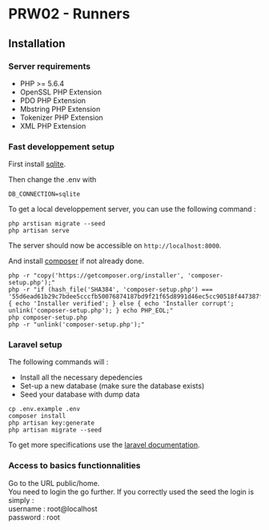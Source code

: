 # PRW02 - Runners
## Installation
### Server requirements
- PHP >= 5.6.4
- OpenSSL PHP Extension
- PDO PHP Extension
- Mbstring PHP Extension
- Tokenizer PHP Extension
- XML PHP Extension

### Fast developpement setup

First install [sqlite](https://sqlite.org/download.html).

Then change the .env with
```
DB_CONNECTION=sqlite
```

To get a local developpement server, you can use the following command :
```
php arstisan migrate --seed
php artisan serve
```

The server should now be accessible on `http://localhost:8000`.

And install [composer](https://getcomposer.org/download/) if not already done.
```
php -r "copy('https://getcomposer.org/installer', 'composer-setup.php');"
php -r "if (hash_file('SHA384', 'composer-setup.php') === '55d6ead61b29c7bdee5cccfb50076874187bd9f21f65d8991d46ec5cc90518f447387fb9f76ebae1fbbacf329e583e30') { echo 'Installer verified'; } else { echo 'Installer corrupt'; unlink('composer-setup.php'); } echo PHP_EOL;"
php composer-setup.php
php -r "unlink('composer-setup.php');"
```

### Laravel setup
The following commands will :
- Install all the necessary depedencies
- Set-up a new database (make sure the database exists)
- Seed your database with dump data
```
cp .env.example .env
composer install
php artisan key:generate
php artisan migrate --seed
```
To get more specifications use the [laravel documentation](https://laravel.com/docs/5.3/installation).

### Access to basics functionnalities
Go to the URL public/home.  
You need to login the go further. If you correctly used the seed the login is simply :  
username : root@localhost  
password : root

